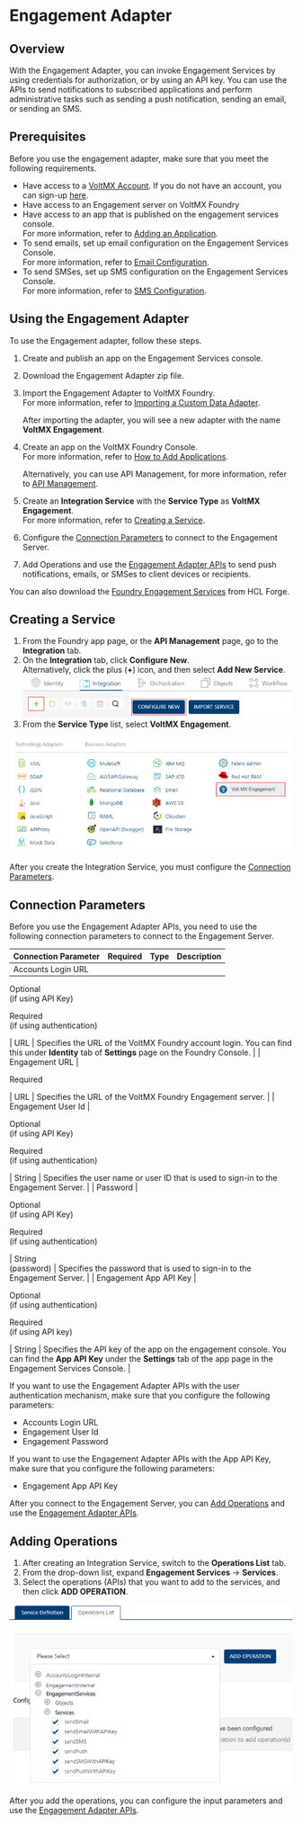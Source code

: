 ﻿ 

Engagement Adapter
==================

Overview
--------

With the Engagement Adapter, you can invoke Engagement Services by using credentials for authorization, or by using an API key. You can use the APIs to send notifications to subscribed applications and perform administrative tasks such as sending a push notification, sending an email, or sending an SMS.

Prerequisites
-------------

Before you use the engagement adapter, make sure that you meet the following requirements.

*   Have access to a [VoltMX Account](https://manage.voltmx.com/). If you do not have an account, you can sign-up [here](https://manage.voltmx.com/).
*   Have access to an Engagement server on VoltMX Foundry
*   Have access to an app that is published on the engagement services console.  
    For more information, refer to [Adding an Application](https://docs.voltmx.com/voltmxlibrary/messaging/vms_console_user_guide/Default.md#Apps/Adding_an_Application.html).
*   To send emails, set up email configuration on the Engagement Services Console.  
    For more information, refer to [Email Configuration](https://docs.voltmx.com/voltmxlibrary/messaging/vms_console_user_guide/Default.md#Administration/Email_Configuration.html).
*   To send SMSes, set up SMS configuration on the Engagement Services Console.  
    For more information, refer to [SMS Configuration](https://docs.voltmx.com/voltmxlibrary/messaging/vms_console_user_guide/Default.md#Administration/SMS_Configuration.html).

Using the Engagement Adapter
----------------------------

To use the Engagement adapter, follow these steps.

1.  Create and publish an app on the Engagement Services console.
2.  Download the Engagement Adapter zip file.
3.  Import the Engagement Adapter to VoltMX Foundry.  
    For more information, refer to [Importing a Custom Data Adapter](https://docs.voltmx.com/voltmxlibrary/voltmxfoundry/voltmx_foundry_user_guide/Default.md#CustomDataConfig.html#Importing).
    
    After importing the adapter, you will see a new adapter with the name **VoltMX Engagement**.
    
4.  Create an app on the VoltMX Foundry Console.  
    For more information, refer to [How to Add Applications](https://docs.voltmx.com/voltmxlibrary/voltmxfoundry/voltmx_foundry_user_guide/Default.md#Adding_Applications.html).  
    
    Alternatively, you can use API Management, for more information, refer to [API Management](https://docs.voltmx.com/voltmxlibrary/voltmxfoundry/voltmx_foundry_user_guide/Default.md#API_Management.html).
    
5.  Create an **Integration Service** with the **Service Type** as **VoltMX Engagement**.  
    For more information, refer to [Creating a Service](#creating-a-service).
6.  Configure the [Connection Parameters](#connection-parameters) to connect to the Engagement Server.
7.  Add Operations and use the [Engagement Adapter APIs](Adapter_APIs.md) to send push notifications, emails, or SMSes to client devices or recipients.

You can also download the [Foundry Engagement Services](https://marketplace.voltmx.com/items/voltmx-foundry-engagement-services) from HCL Forge.

Creating a Service
------------------

1.  From the Foundry app page, or the **API Management** page, go to the **Integration** tab.
2.  On the **Integration** tab, click **Configure New**.  
    Alternatively, click the plus (**+**) icon, and then select **Add New Service**.  
    ![](../Resources/Images/EngAdapter_CreateService.png)
3.  From the **Service Type** list, select **VoltMX Engagement**.

![](../Resources/Images/EngAdapter_ServiceType.png)

After you create the Integration Service, you must configure the [Connection Parameters](#connection-parameters).

Connection Parameters
---------------------

Before you use the Engagement Adapter APIs, you need to use the following connection parameters to connect to the Engagement Server.

   
| Connection Parameter | Required | Type | Description |
| --- | --- | --- | --- |
| Accounts Login URL | 
Optional  
(if using API Key)

Required  
(if using authentication)

 | URL | Specifies the URL of the VoltMX Foundry account login. You can find this under **Identity** tab of **Settings** page on the Foundry Console. |
| Engagement URL | 

Required

 | URL | Specifies the URL of the VoltMX Foundry Engagement server. |
| Engagement User Id | 

Optional  
(if using API Key)

Required  
(if using authentication)

 | String | Specifies the user name or user ID that is used to sign-in to the Engagement Server. |
| Password | 

Optional  
(if using API Key)

Required  
(if using authentication)

 | String  
(password) | Specifies the password that is used to sign-in to the Engagement Server. |
| Engagement App API Key | 

Optional  
(if using authentication)

Required  
(if using API key)

 | String | Specifies the API key of the app on the engagement console. You can find the **App API Key** under the **Settings** tab of the app page in the Engagement Services Console. |

If you want to use the Engagement Adapter APIs with the user authentication mechanism, make sure that you configure the following parameters:

*   Accounts Login URL
*   Engagement User Id
*   Engagement Password

If you want to use the Engagement Adapter APIs with the App API Key, make sure that you configure the following parameters:

*   Engagement App API Key

After you connect to the Engagement Server, you can [Add Operations](#adding-operations) and use the [Engagement Adapter APIs](Adapter_APIs.md).

Adding Operations
-----------------

1.  After creating an Integration Service, switch to the **Operations List** tab.
2.  From the drop-down list, expand **Engagement Services** → **Services**.
3.  Select the operations (APIs) that you want to add to the services, and then click **ADD OPERATION**.

![](../Resources/Images/EngAdapter_AddOperations.png)

After you add the operations, you can configure the input parameters and use the [Engagement Adapter APIs](Adapter_APIs.md).
